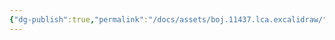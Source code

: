 ```yaml
---
{"dg-publish":true,"permalink":"/docs/assets/boj.11437.lca.excalidraw/","tags":["excalidraw"]}
---
```

<style> .container {font-family: sans-serif; text-align: center;} .button-wrapper button {z-index: 1;height: 40px; width: 100px; margin: 10px;padding: 5px;} .excalidraw .App-menu_top .buttonList { display: flex;} .excalidraw-wrapper { height: 800px; margin: 50px; position: relative;} :root[dir="ltr"] .excalidraw .layer-ui__wrapper .zen-mode-transition.App-menu_bottom--transition-left {transform: none;} </style><script src="https://cdn.jsdelivr.net/npm/react@17/umd/react.production.min.js"></script><script src="https://cdn.jsdelivr.net/npm/react-dom@17/umd/react-dom.production.min.js"></script><script type="text/javascript" src="https://cdn.jsdelivr.net/npm/@excalidraw/excalidraw@0/dist/excalidraw.production.min.js"></script><div id="boj11437.lca.excalidraw.md"></div><script>(function(){const InitialData={"type":"excalidraw","version":2,"source":"https://github.com/zsviczian/obsidian-excalidraw-plugin/releases/tag/2.7.4","elements":[{"id":"0MFOlRZadzCpdsNER3SIj","type":"ellipse","x":595.4062743782997,"y":114.82499694824219,"width":44.399963378906236,"height":49,"angle":0,"strokeColor":"#1e1e1e","backgroundColor":"transparent","fillStyle":"solid","strokeWidth":2,"strokeStyle":"solid","roughness":1,"opacity":100,"groupIds":[],"frameId":null,"roundness":{"type":2},"seed":415180128,"version":64,"versionNonce":2072009332,"isDeleted":false,"boundElements":[{"type":"text","id":"EvemGSL0"}],"updated":1736753009091,"link":null,"locked":false,"index":"a0"},{"id":"EvemGSL0","type":"text","x":614.6984993884507,"y":127.00088080917178,"width":5.4199981689453125,"height":25,"angle":0,"strokeColor":"#1e1e1e","backgroundColor":"transparent","fillStyle":"solid","strokeWidth":2,"strokeStyle":"solid","roughness":1,"opacity":100,"groupIds":[],"frameId":null,"roundness":null,"seed":1953724768,"version":43,"versionNonce":1059043020,"isDeleted":false,"boundElements":[],"updated":1736753009091,"link":null,"locked":false,"text":"1","rawText":"1","fontSize":20,"fontFamily":1,"textAlign":"center","verticalAlign":"middle","baseline":17,"containerId":"0MFOlRZadzCpdsNER3SIj","originalText":"1","lineHeight":1.25,"autoResize":true,"index":"a1"},{"id":"CeyDJN3VwgXcrVfaKXpTI","type":"ellipse","x":521.0063109993935,"y":180.82501220703125,"width":44.399963378906236,"height":49,"angle":0,"strokeColor":"#1e1e1e","backgroundColor":"transparent","fillStyle":"solid","strokeWidth":2,"strokeStyle":"solid","roughness":1,"opacity":100,"groupIds":[],"frameId":null,"roundness":{"type":2},"seed":1426769056,"version":113,"versionNonce":217377780,"isDeleted":false,"boundElements":[{"type":"text","id":"3fkt3h2b"}],"updated":1736753009091,"link":null,"locked":false,"index":"a2"},{"id":"3fkt3h2b","type":"text","x":535.4485347340051,"y":193.00089606796084,"width":15.120000720024109,"height":25,"angle":0,"strokeColor":"#1e1e1e","backgroundColor":"transparent","fillStyle":"solid","strokeWidth":2,"strokeStyle":"solid","roughness":1,"opacity":100,"groupIds":[],"frameId":null,"roundness":null,"seed":1768510816,"version":90,"versionNonce":437714252,"isDeleted":false,"boundElements":[],"updated":1736753009091,"link":null,"locked":false,"text":"2","rawText":"2","fontSize":20,"fontFamily":1,"textAlign":"center","verticalAlign":"middle","baseline":17,"containerId":"CeyDJN3VwgXcrVfaKXpTI","originalText":"2","lineHeight":1.25,"autoResize":true,"index":"a3"},{"id":"33AyU3-LTsfBvtiUwE5JO","type":"ellipse","x":691.406335413456,"y":180.82501220703125,"width":44.399963378906236,"height":49,"angle":0,"strokeColor":"#1e1e1e","backgroundColor":"transparent","fillStyle":"solid","strokeWidth":2,"strokeStyle":"solid","roughness":1,"opacity":100,"groupIds":[],"frameId":null,"roundness":{"type":2},"seed":1742419296,"version":137,"versionNonce":1960529268,"isDeleted":false,"boundElements":[{"type":"text","id":"pS5MhkEq"}],"updated":1736753009091,"link":null,"locked":false,"index":"a4"},{"id":"pS5MhkEq","type":"text","x":706.5985619494859,"y":193.00089606796084,"width":13.6199951171875,"height":25,"angle":0,"strokeColor":"#1e1e1e","backgroundColor":"transparent","fillStyle":"solid","strokeWidth":2,"strokeStyle":"solid","roughness":1,"opacity":100,"groupIds":[],"frameId":null,"roundness":null,"seed":630032736,"version":117,"versionNonce":1398895564,"isDeleted":false,"boundElements":[],"updated":1736753009091,"link":null,"locked":false,"text":"3","rawText":"3","fontSize":20,"fontFamily":1,"textAlign":"center","verticalAlign":"middle","baseline":17,"containerId":"33AyU3-LTsfBvtiUwE5JO","originalText":"3","lineHeight":1.25,"autoResize":true,"index":"a5"},{"id":"RaPQBMUFblBjsnBZtOWFL","type":"ellipse","x":438.2063232064247,"y":276.82501220703125,"width":44.399963378906236,"height":49,"angle":0,"strokeColor":"#1e1e1e","backgroundColor":"transparent","fillStyle":"solid","strokeWidth":2,"strokeStyle":"solid","roughness":1,"opacity":100,"groupIds":[],"frameId":null,"roundness":{"type":2},"seed":1290599584,"version":125,"versionNonce":611942132,"isDeleted":false,"boundElements":[{"type":"text","id":"6jHr61Xv"}],"updated":1736753009091,"link":null,"locked":false,"index":"a6"},{"id":"6jHr61Xv","type":"text","x":453.80855340456395,"y":289.0008960679608,"width":12.79998779296875,"height":25,"angle":0,"strokeColor":"#1e1e1e","backgroundColor":"transparent","fillStyle":"solid","strokeWidth":2,"strokeStyle":"solid","roughness":1,"opacity":100,"groupIds":[],"frameId":null,"roundness":null,"seed":1801742496,"version":106,"versionNonce":421075532,"isDeleted":false,"boundElements":[],"updated":1736753009091,"link":null,"locked":false,"text":"4","rawText":"4","fontSize":20,"fontFamily":1,"textAlign":"center","verticalAlign":"middle","baseline":17,"containerId":"RaPQBMUFblBjsnBZtOWFL","originalText":"4","lineHeight":1.25,"autoResize":true,"index":"a7"},{"id":"m6qMb5X5OLv3CY8hCanda","type":"ellipse","x":774.2063232064247,"y":274.4250183105469,"width":44.399963378906236,"height":49,"angle":0,"strokeColor":"#1e1e1e","backgroundColor":"transparent","fillStyle":"solid","strokeWidth":2,"strokeStyle":"solid","roughness":1,"opacity":100,"groupIds":[],"frameId":null,"roundness":{"type":2},"seed":563024032,"version":170,"versionNonce":1951760500,"isDeleted":false,"boundElements":[{"type":"text","id":"GWkseBnc"}],"updated":1736753009091,"link":null,"locked":false,"index":"a8"},{"id":"GWkseBnc","type":"text","x":790.8285500476304,"y":286.60090217147643,"width":10.759994506835938,"height":25,"angle":0,"strokeColor":"#1e1e1e","backgroundColor":"transparent","fillStyle":"solid","strokeWidth":2,"strokeStyle":"solid","roughness":1,"opacity":100,"groupIds":[],"frameId":null,"roundness":null,"seed":178519200,"version":152,"versionNonce":1175974092,"isDeleted":false,"boundElements":[],"updated":1736753009091,"link":null,"locked":false,"text":"7","rawText":"7","fontSize":20,"fontFamily":1,"textAlign":"center","verticalAlign":"middle","baseline":17,"containerId":"m6qMb5X5OLv3CY8hCanda","originalText":"7","lineHeight":1.25,"autoResize":true,"index":"a9"},{"id":"6e57dMyd_ikP6LKRaKiYo","type":"line","x":599.0062499642372,"y":149.62501525878906,"width":48,"height":29.999984741210938,"angle":0,"strokeColor":"#1e1e1e","backgroundColor":"transparent","fillStyle":"solid","strokeWidth":2,"strokeStyle":"solid","roughness":1,"opacity":100,"groupIds":[],"frameId":null,"roundness":{"type":2},"seed":1846653088,"version":18,"versionNonce":1010127348,"isDeleted":false,"boundElements":[],"updated":1736753009091,"link":null,"locked":false,"points":[[0,0],[-48,29.999984741210938]],"lastCommittedPoint":null,"startBinding":null,"endBinding":null,"startArrowhead":null,"endArrowhead":null,"index":"aA"},{"id":"cyuFykBx7IRWjj_B8QVnO","type":"line","x":523.4062743782997,"y":218.0250244140625,"width":50.399993896484375,"height":60,"angle":0,"strokeColor":"#1e1e1e","backgroundColor":"transparent","fillStyle":"solid","strokeWidth":2,"strokeStyle":"solid","roughness":1,"opacity":100,"groupIds":[],"frameId":null,"roundness":{"type":2},"seed":23619936,"version":19,"versionNonce":1240987468,"isDeleted":false,"boundElements":[],"updated":1736753009091,"link":null,"locked":false,"points":[[0,0],[-50.399993896484375,60]],"lastCommittedPoint":null,"startBinding":null,"endBinding":null,"startArrowhead":null,"endArrowhead":null,"index":"aB"},{"id":"Ch_KC0ZEDHdRL1EYw4t1U","type":"line","x":621.8062987923622,"y":158.02500915527344,"width":69.5999755859375,"height":26.400009155273438,"angle":0,"strokeColor":"#1e1e1e","backgroundColor":"transparent","fillStyle":"solid","strokeWidth":2,"strokeStyle":"solid","roughness":1,"opacity":100,"groupIds":[],"frameId":null,"roundness":{"type":2},"seed":237734048,"version":39,"versionNonce":1797190516,"isDeleted":false,"boundElements":[],"updated":1736753009091,"link":null,"locked":false,"points":[[0,0],[69.5999755859375,26.400009155273438]],"lastCommittedPoint":null,"startBinding":null,"endBinding":null,"startArrowhead":null,"endArrowhead":null,"index":"aC"},{"id":"PUitKe_cAYhZGIvs5lf29","type":"line","x":728.6063476204872,"y":221.625,"width":54,"height":57.600006103515625,"angle":0,"strokeColor":"#1e1e1e","backgroundColor":"transparent","fillStyle":"solid","strokeWidth":2,"strokeStyle":"solid","roughness":1,"opacity":100,"groupIds":[],"frameId":null,"roundness":{"type":2},"seed":1080320352,"version":27,"versionNonce":286469580,"isDeleted":false,"boundElements":[],"updated":1736753009091,"link":null,"locked":false,"points":[[0,0],[54,57.600006103515625]],"lastCommittedPoint":null,"startBinding":null,"endBinding":null,"startArrowhead":null,"endArrowhead":null,"index":"aD"},{"id":"NqOhcla4y2O9UEoL2eGs2","type":"ellipse","x":582.2062621712685,"y":279.2250061035156,"width":44.399963378906236,"height":49,"angle":0,"strokeColor":"#1e1e1e","backgroundColor":"transparent","fillStyle":"solid","strokeWidth":2,"strokeStyle":"solid","roughness":1,"opacity":100,"groupIds":[],"frameId":null,"roundness":{"type":2},"seed":92874080,"version":144,"versionNonce":525886708,"isDeleted":false,"boundElements":[{"type":"text","id":"PaPIDHZ2"}],"updated":1736753009091,"link":null,"locked":false,"index":"aE"},{"id":"PaPIDHZ2","type":"text","x":597.8084923694078,"y":291.4008899644452,"width":12.79998779296875,"height":25,"angle":0,"strokeColor":"#1e1e1e","backgroundColor":"transparent","fillStyle":"solid","strokeWidth":2,"strokeStyle":"solid","roughness":1,"opacity":100,"groupIds":[],"frameId":null,"roundness":null,"seed":939358560,"version":133,"versionNonce":1820562508,"isDeleted":false,"boundElements":[],"updated":1736753009091,"link":null,"locked":false,"text":"6","rawText":"6","fontSize":20,"fontFamily":1,"textAlign":"center","verticalAlign":"middle","baseline":17,"containerId":"NqOhcla4y2O9UEoL2eGs2","originalText":"6","lineHeight":1.25,"autoResize":true,"index":"aF"},{"id":"LxzLFvh85i6Q47l5jjFit","type":"line","x":561.8062987923622,"y":219.22500610351562,"width":37.199951171875,"height":60,"angle":0,"strokeColor":"#1e1e1e","backgroundColor":"transparent","fillStyle":"solid","strokeWidth":2,"strokeStyle":"solid","roughness":1,"opacity":100,"groupIds":[],"frameId":null,"roundness":{"type":2},"seed":955244704,"version":18,"versionNonce":1046980212,"isDeleted":false,"boundElements":[],"updated":1736753009091,"link":null,"locked":false,"points":[[0,0],[37.199951171875,60]],"lastCommittedPoint":null,"startBinding":null,"endBinding":null,"startArrowhead":null,"endArrowhead":null,"index":"aG"},{"id":"BFHpt_ve94unOibPWRDmp","type":"ellipse","x":656.6063476204872,"y":270.8250427246094,"width":44.399963378906236,"height":49,"angle":0,"strokeColor":"#1e1e1e","backgroundColor":"transparent","fillStyle":"solid","strokeWidth":2,"strokeStyle":"solid","roughness":1,"opacity":100,"groupIds":[],"frameId":null,"roundness":{"type":2},"seed":1935303008,"version":160,"versionNonce":2049125068,"isDeleted":false,"boundElements":[{"type":"text","id":"X7ZOwN5A"}],"updated":1736753009091,"link":null,"locked":false,"index":"aH"},{"id":"X7ZOwN5A","type":"text","x":669.7885719010774,"y":283.00092658553893,"width":17.639999628067017,"height":25,"angle":0,"strokeColor":"#1e1e1e","backgroundColor":"transparent","fillStyle":"solid","strokeWidth":2,"strokeStyle":"solid","roughness":1,"opacity":100,"groupIds":[],"frameId":null,"roundness":null,"seed":1346844000,"version":143,"versionNonce":219330548,"isDeleted":false,"boundElements":[],"updated":1736753009091,"link":null,"locked":false,"text":"8","rawText":"8","fontSize":20,"fontFamily":1,"textAlign":"center","verticalAlign":"middle","baseline":17,"containerId":"BFHpt_ve94unOibPWRDmp","originalText":"8","lineHeight":1.25,"autoResize":true,"index":"aI"},{"id":"_nAoQrOESWbT4KrraRjKS","type":"line","x":697.4062743782997,"y":216.82501220703125,"width":10.79998779296875,"height":56.399993896484375,"angle":0,"strokeColor":"#1e1e1e","backgroundColor":"transparent","fillStyle":"solid","strokeWidth":2,"strokeStyle":"solid","roughness":1,"opacity":100,"groupIds":[],"frameId":null,"roundness":{"type":2},"seed":367227040,"version":19,"versionNonce":210497868,"isDeleted":false,"boundElements":[],"updated":1736753009091,"link":null,"locked":false,"points":[[0,0],[-10.79998779296875,56.399993896484375]],"lastCommittedPoint":null,"startBinding":null,"endBinding":null,"startArrowhead":null,"endArrowhead":null,"index":"aJ"},{"id":"UpChYD5gfA0Cs9aPrhNUB","type":"ellipse","x":372.2063232064247,"y":396.82501220703125,"width":44.399963378906236,"height":49,"angle":0,"strokeColor":"#1e1e1e","backgroundColor":"transparent","fillStyle":"solid","strokeWidth":2,"strokeStyle":"solid","roughness":1,"opacity":100,"groupIds":[],"frameId":null,"roundness":{"type":2},"seed":719794528,"version":143,"versionNonce":1197447540,"isDeleted":false,"boundElements":[{"type":"text","id":"FkUMPbJl"}],"updated":1736753009091,"link":null,"locked":false,"index":"aK"},{"id":"FkUMPbJl","type":"text","x":388.1185509631577,"y":409.0008960679608,"width":12.17999267578125,"height":25,"angle":0,"strokeColor":"#1e1e1e","backgroundColor":"transparent","fillStyle":"solid","strokeWidth":2,"strokeStyle":"solid","roughness":1,"opacity":100,"groupIds":[],"frameId":null,"roundness":null,"seed":498730336,"version":127,"versionNonce":320333772,"isDeleted":false,"boundElements":[],"updated":1736753009091,"link":null,"locked":false,"text":"9","rawText":"9","fontSize":20,"fontFamily":1,"textAlign":"center","verticalAlign":"middle","baseline":17,"containerId":"UpChYD5gfA0Cs9aPrhNUB","originalText":"9","lineHeight":1.25,"autoResize":true,"index":"aL"},{"id":"6gUa3E3kdFBFG9c1kd78N","type":"ellipse","x":510.2063232064247,"y":284.0249938964844,"width":44.399963378906236,"height":49,"angle":0,"strokeColor":"#1e1e1e","backgroundColor":"transparent","fillStyle":"solid","strokeWidth":2,"strokeStyle":"solid","roughness":1,"opacity":100,"groupIds":[],"frameId":null,"roundness":{"type":2},"seed":976312480,"version":149,"versionNonce":949242612,"isDeleted":false,"boundElements":[{"type":"text","id":"3B0QoHCm"}],"updated":1736753009091,"link":null,"locked":false,"index":"aM"},{"id":"3B0QoHCm","type":"text","x":526.0285471150819,"y":296.20087775741393,"width":12.360000371932983,"height":25,"angle":0,"strokeColor":"#1e1e1e","backgroundColor":"transparent","fillStyle":"solid","strokeWidth":2,"strokeStyle":"solid","roughness":1,"opacity":100,"groupIds":[],"frameId":null,"roundness":null,"seed":1740457120,"version":127,"versionNonce":31526476,"isDeleted":false,"boundElements":[],"updated":1736753009091,"link":null,"locked":false,"text":"5","rawText":"5","fontSize":20,"fontFamily":1,"textAlign":"center","verticalAlign":"middle","baseline":17,"containerId":"6gUa3E3kdFBFG9c1kd78N","originalText":"5","lineHeight":1.25,"autoResize":true,"index":"aN"},{"id":"SRxu_Vt2GnbaCrFwr8mxR","type":"line","x":533.0062499642372,"y":237.22500610351562,"width":0,"height":50.399993896484375,"angle":0,"strokeColor":"#1e1e1e","backgroundColor":"transparent","fillStyle":"solid","strokeWidth":2,"strokeStyle":"solid","roughness":1,"opacity":100,"groupIds":[],"frameId":null,"roundness":{"type":2},"seed":1363715424,"version":16,"versionNonce":1396100212,"isDeleted":false,"boundElements":[],"updated":1736753009091,"link":null,"locked":false,"points":[[0,0],[0,50.399993896484375]],"lastCommittedPoint":null,"startBinding":null,"endBinding":null,"startArrowhead":null,"endArrowhead":null,"index":"aO"},{"id":"f-ajc3zdBBYei5GE7JuKZ","type":"line","x":449.00628048181534,"y":312.82501220703125,"width":48,"height":86.39999389648438,"angle":0,"strokeColor":"#1e1e1e","backgroundColor":"transparent","fillStyle":"solid","strokeWidth":2,"strokeStyle":"solid","roughness":1,"opacity":100,"groupIds":[],"frameId":null,"roundness":{"type":2},"seed":1273186464,"version":30,"versionNonce":968975564,"isDeleted":false,"boundElements":[],"updated":1736753009091,"link":null,"locked":false,"points":[[0,0],[-48,86.39999389648438]],"lastCommittedPoint":null,"startBinding":null,"endBinding":null,"startArrowhead":null,"endArrowhead":null,"index":"aP"},{"id":"i9YJNuuvN45fobNKOJY_0","type":"ellipse","x":517.406335413456,"y":405.2249450683594,"width":44.399963378906236,"height":49,"angle":0,"strokeColor":"#1e1e1e","backgroundColor":"transparent","fillStyle":"solid","strokeWidth":2,"strokeStyle":"solid","roughness":1,"opacity":100,"groupIds":[],"frameId":null,"roundness":{"type":2},"seed":376587424,"version":183,"versionNonce":1225596404,"isDeleted":false,"boundElements":[{"type":"text","id":"CIG0i8GX"}],"updated":1736753009091,"link":null,"locked":false,"index":"aQ"},{"id":"CIG0i8GX","type":"text","x":533.9885613391343,"y":417.40082892928893,"width":10.839996337890625,"height":25,"angle":0,"strokeColor":"#1e1e1e","backgroundColor":"transparent","fillStyle":"solid","strokeWidth":2,"strokeStyle":"solid","roughness":1,"opacity":100,"groupIds":[],"frameId":null,"roundness":null,"seed":1694544032,"version":164,"versionNonce":1884482380,"isDeleted":false,"boundElements":[],"updated":1736753009091,"link":null,"locked":false,"text":"11","rawText":"11","fontSize":20,"fontFamily":1,"textAlign":"center","verticalAlign":"middle","baseline":17,"containerId":"i9YJNuuvN45fobNKOJY_0","originalText":"11","lineHeight":1.25,"autoResize":true,"index":"aR"},{"id":"hDG-fszW99VcECyd4LCoL","type":"line","x":534.2062621712685,"y":328.4250183105469,"width":1.20001220703125,"height":76.80001831054688,"angle":0,"strokeColor":"#1e1e1e","backgroundColor":"transparent","fillStyle":"solid","strokeWidth":2,"strokeStyle":"solid","roughness":1,"opacity":100,"groupIds":[],"frameId":null,"roundness":{"type":2},"seed":704232608,"version":26,"versionNonce":589119348,"isDeleted":false,"boundElements":[],"updated":1736753009091,"link":null,"locked":false,"points":[[0,0],[1.20001220703125,76.80001831054688]],"lastCommittedPoint":null,"startBinding":null,"endBinding":null,"startArrowhead":null,"endArrowhead":null,"index":"aS"},{"id":"YekNIaieCjQvWRA7wNQYK","type":"ellipse","x":821.0063109993935,"y":362.0250244140625,"width":44.399963378906236,"height":49,"angle":0,"strokeColor":"#1e1e1e","backgroundColor":"transparent","fillStyle":"solid","strokeWidth":2,"strokeStyle":"solid","roughness":1,"opacity":100,"groupIds":[],"frameId":null,"roundness":{"type":2},"seed":1465572704,"version":192,"versionNonce":401580492,"isDeleted":false,"boundElements":[{"type":"text","id":"Td0vNeWr"}],"updated":1736753009091,"link":null,"locked":false,"index":"aT"},{"id":"Td0vNeWr","type":"text","x":833.4885384509507,"y":374.20090827499206,"width":19.039993286132812,"height":25,"angle":0,"strokeColor":"#1e1e1e","backgroundColor":"transparent","fillStyle":"solid","strokeWidth":2,"strokeStyle":"solid","roughness":1,"opacity":100,"groupIds":[],"frameId":null,"roundness":null,"seed":1005381984,"version":186,"versionNonce":1504522484,"isDeleted":false,"boundElements":[],"updated":1736753009091,"link":null,"locked":false,"text":"13","rawText":"13","fontSize":20,"fontFamily":1,"textAlign":"center","verticalAlign":"middle","baseline":17,"containerId":"YekNIaieCjQvWRA7wNQYK","originalText":"13","lineHeight":1.25,"autoResize":true,"index":"aU"},{"id":"SQDJj8UOlCTKR88wvO4d1","type":"line","x":800.606286585331,"y":321.2250061035156,"width":28.79998779296875,"height":45.600006103515625,"angle":0,"strokeColor":"#1e1e1e","backgroundColor":"transparent","fillStyle":"solid","strokeWidth":2,"strokeStyle":"solid","roughness":1,"opacity":100,"groupIds":[],"frameId":null,"roundness":{"type":2},"seed":800426336,"version":15,"versionNonce":1202817100,"isDeleted":false,"boundElements":[],"updated":1736753009091,"link":null,"locked":false,"points":[[0,0],[28.79998779296875,45.600006103515625]],"lastCommittedPoint":null,"startBinding":null,"endBinding":null,"startArrowhead":null,"endArrowhead":null,"index":"aV"},{"id":"-3t3m2mv78RdDwPZGubJ9","type":"ellipse","x":447.80632930994034,"y":400.4250183105469,"width":44.399963378906236,"height":49,"angle":0,"strokeColor":"#1e1e1e","backgroundColor":"transparent","fillStyle":"solid","strokeWidth":2,"strokeStyle":"solid","roughness":1,"opacity":100,"groupIds":[],"frameId":null,"roundness":{"type":2},"seed":741400736,"version":148,"versionNonce":1816326772,"isDeleted":false,"boundElements":[{"type":"text","id":"nxwOKrgH"}],"updated":1736753009091,"link":null,"locked":false,"index":"aW"},{"id":"nxwOKrgH","type":"text","x":460.2185570666733,"y":412.60090217147643,"width":19.17999267578125,"height":25,"angle":0,"strokeColor":"#1e1e1e","backgroundColor":"transparent","fillStyle":"solid","strokeWidth":2,"strokeStyle":"solid","roughness":1,"opacity":100,"groupIds":[],"frameId":null,"roundness":null,"seed":9161888,"version":132,"versionNonce":594714316,"isDeleted":false,"boundElements":[],"updated":1736753009091,"link":null,"locked":false,"text":"10","rawText":"10","fontSize":20,"fontFamily":1,"textAlign":"center","verticalAlign":"middle","baseline":17,"containerId":"-3t3m2mv78RdDwPZGubJ9","originalText":"10","lineHeight":1.25,"autoResize":true,"index":"aX"},{"id":"A5MIdyBr4hdjWpuQuvzK_","type":"line","x":463.4062743782997,"y":317.6250305175781,"width":8.399993896484375,"height":85.19998168945312,"angle":0,"strokeColor":"#1e1e1e","backgroundColor":"transparent","fillStyle":"solid","strokeWidth":2,"strokeStyle":"solid","roughness":1,"opacity":100,"groupIds":[],"frameId":null,"roundness":{"type":2},"seed":410820960,"version":33,"versionNonce":2040824820,"isDeleted":false,"boundElements":[],"updated":1736753009091,"link":null,"locked":false,"points":[[0,0],[8.399993896484375,85.19998168945312]],"lastCommittedPoint":null,"startBinding":null,"endBinding":null,"startArrowhead":null,"endArrowhead":null,"index":"aY"},{"id":"cGhEM9I9DPYWduqY2xuTs","type":"ellipse","x":519.8063598275185,"y":507.2249755859375,"width":44.399963378906236,"height":49,"angle":0,"strokeColor":"#1e1e1e","backgroundColor":"transparent","fillStyle":"solid","strokeWidth":2,"strokeStyle":"solid","roughness":1,"opacity":100,"groupIds":[],"frameId":null,"roundness":{"type":2},"seed":1706684768,"version":196,"versionNonce":1137501516,"isDeleted":false,"boundElements":[{"type":"text","id":"QPQTdAYI"}],"updated":1736753009091,"link":null,"locked":false,"index":"aZ"},{"id":"QPQTdAYI","type":"text","x":532.9185921618882,"y":519.4008594468671,"width":17.779983520507812,"height":25,"angle":0,"strokeColor":"#1e1e1e","backgroundColor":"transparent","fillStyle":"solid","strokeWidth":2,"strokeStyle":"solid","roughness":1,"opacity":100,"groupIds":[],"frameId":null,"roundness":null,"seed":1882506592,"version":182,"versionNonce":1473766772,"isDeleted":false,"boundElements":[],"updated":1736753009091,"link":null,"locked":false,"text":"15","rawText":"15","fontSize":20,"fontFamily":1,"textAlign":"center","verticalAlign":"middle","baseline":17,"containerId":"cGhEM9I9DPYWduqY2xuTs","originalText":"15","lineHeight":1.25,"autoResize":true,"index":"aa"},{"id":"RG2yRvqZGwWk_xnmpRVtt","type":"line","x":540.2062621712685,"y":454.425048828125,"width":1.20001220703125,"height":55.199951171875,"angle":0,"strokeColor":"#1e1e1e","backgroundColor":"transparent","fillStyle":"solid","strokeWidth":2,"strokeStyle":"solid","roughness":1,"opacity":100,"groupIds":[],"frameId":null,"roundness":{"type":2},"seed":1844998496,"version":17,"versionNonce":505043916,"isDeleted":false,"boundElements":[],"updated":1736753009091,"link":null,"locked":false,"points":[[0,0],[1.20001220703125,55.199951171875]],"lastCommittedPoint":null,"startBinding":null,"endBinding":null,"startArrowhead":null,"endArrowhead":null,"index":"ab"},{"id":"y6UpevJdelr9i4k1mKRON","type":"ellipse","x":602.6063476204872,"y":405.2250061035156,"width":44.399963378906236,"height":49,"angle":0,"strokeColor":"#1e1e1e","backgroundColor":"transparent","fillStyle":"solid","strokeWidth":2,"strokeStyle":"solid","roughness":1,"opacity":100,"groupIds":[],"frameId":null,"roundness":{"type":2},"seed":990731424,"version":192,"versionNonce":740497140,"isDeleted":false,"boundElements":[{"type":"text","id":"7eAMVcfE"}],"updated":1736753009091,"link":null,"locked":false,"index":"ac"},{"id":"7eAMVcfE","type":"text","x":614.7785775134507,"y":417.4008899644452,"width":19.659988403320312,"height":25,"angle":0,"strokeColor":"#1e1e1e","backgroundColor":"transparent","fillStyle":"solid","strokeWidth":2,"strokeStyle":"solid","roughness":1,"opacity":100,"groupIds":[],"frameId":null,"roundness":null,"seed":1987627168,"version":175,"versionNonce":1819607628,"isDeleted":false,"boundElements":[],"updated":1736753009091,"link":null,"locked":false,"text":"12","rawText":"12","fontSize":20,"fontFamily":1,"textAlign":"center","verticalAlign":"middle","baseline":17,"containerId":"y6UpevJdelr9i4k1mKRON","originalText":"12","lineHeight":1.25,"autoResize":true,"index":"ad"},{"id":"rVDL-pxVYnaACfaLNCb0e","type":"line","x":543.8062987923622,"y":327.2250061035156,"width":69.5999755859375,"height":84,"angle":0,"strokeColor":"#1e1e1e","backgroundColor":"transparent","fillStyle":"solid","strokeWidth":2,"strokeStyle":"solid","roughness":1,"opacity":100,"groupIds":[],"frameId":null,"roundness":{"type":2},"seed":734973280,"version":33,"versionNonce":51124340,"isDeleted":false,"boundElements":[],"updated":1736753009091,"link":null,"locked":false,"points":[[0,0],[69.5999755859375,84]],"lastCommittedPoint":null,"startBinding":null,"endBinding":null,"startArrowhead":null,"endArrowhead":null,"index":"ae"},{"id":"J43tZwkyNR4GSXoiWDMrG","type":"ellipse","x":727.4062743782997,"y":371.625,"width":44.399963378906236,"height":49,"angle":0,"strokeColor":"#1e1e1e","backgroundColor":"transparent","fillStyle":"solid","strokeWidth":2,"strokeStyle":"solid","roughness":1,"opacity":100,"groupIds":[],"frameId":null,"roundness":{"type":2},"seed":1598385504,"version":195,"versionNonce":364304588,"isDeleted":false,"boundElements":[{"type":"text","id":"buuIi5QM"}],"updated":1736753009091,"link":null,"locked":false,"index":"af"},{"id":"buuIi5QM","type":"text","x":740.2985054919664,"y":383.80088386092956,"width":18.219985961914062,"height":25,"angle":0,"strokeColor":"#1e1e1e","backgroundColor":"transparent","fillStyle":"solid","strokeWidth":2,"strokeStyle":"solid","roughness":1,"opacity":100,"groupIds":[],"frameId":null,"roundness":null,"seed":586203488,"version":182,"versionNonce":1750657524,"isDeleted":false,"boundElements":[],"updated":1736753009091,"link":null,"locked":false,"text":"14","rawText":"14","fontSize":20,"fontFamily":1,"textAlign":"center","verticalAlign":"middle","baseline":17,"containerId":"J43tZwkyNR4GSXoiWDMrG","originalText":"14","lineHeight":1.25,"autoResize":true,"index":"ag"},{"id":"noIuJvuQxcdriqHcHKXNK","type":"line","x":794.606286585331,"y":323.6250305175781,"width":37.20001220703125,"height":51.5999755859375,"angle":0,"strokeColor":"#1e1e1e","backgroundColor":"transparent","fillStyle":"solid","strokeWidth":2,"strokeStyle":"solid","roughness":1,"opacity":100,"groupIds":[],"frameId":null,"roundness":{"type":2},"seed":1414938976,"version":16,"versionNonce":360308556,"isDeleted":false,"boundElements":[],"updated":1736753009091,"link":null,"locked":false,"points":[[0,0],[-37.20001220703125,51.5999755859375]],"lastCommittedPoint":null,"startBinding":null,"endBinding":null,"startArrowhead":null,"endArrowhead":null,"index":"ah"}],"appState":{"theme":"light","viewBackgroundColor":"#ffffff","currentItemStrokeColor":"#1e1e1e","currentItemBackgroundColor":"transparent","currentItemFillStyle":"solid","currentItemStrokeWidth":2,"currentItemStrokeStyle":"solid","currentItemRoughness":1,"currentItemOpacity":100,"currentItemFontFamily":1,"currentItemFontSize":20,"currentItemTextAlign":"left","currentItemStartArrowhead":null,"currentItemEndArrowhead":"arrow","currentItemArrowType":"round","scrollX":-172.5562987923622,"scrollY":-47.274986267089844,"zoom":{"value":2},"currentItemRoundness":"round","gridSize":null,"gridStep":5,"gridModeEnabled":false,"gridColor":{"Bold":"rgba(217, 217, 217, 0.5)","Regular":"rgba(230, 230, 230, 0.5)"},"currentStrokeOptions":null,"frameRendering":{"enabled":true,"clip":true,"name":true,"outline":true},"objectsSnapModeEnabled":false,"activeTool":{"type":"selection","customType":null,"locked":false,"lastActiveTool":null}},"files":{}};InitialData.scrollToContent=true;App=()=>{const e=React.useRef(null),t=React.useRef(null),[n,i]=React.useState({width:void 0,height:void 0});return React.useEffect(()=>{i({width:t.current.getBoundingClientRect().width,height:t.current.getBoundingClientRect().height});const e=()=>{i({width:t.current.getBoundingClientRect().width,height:t.current.getBoundingClientRect().height})};return window.addEventListener("resize",e),()=>window.removeEventListener("resize",e)},[t]),React.createElement(React.Fragment,null,React.createElement("div",{className:"excalidraw-wrapper",ref:t},React.createElement(ExcalidrawLib.Excalidraw,{ref:e,width:n.width,height:n.height,initialData:InitialData,viewModeEnabled:!0,zenModeEnabled:!0,gridModeEnabled:!1})))},excalidrawWrapper=document.getElementById("boj11437.lca.excalidraw.md");ReactDOM.render(React.createElement(App),excalidrawWrapper);})();</script>